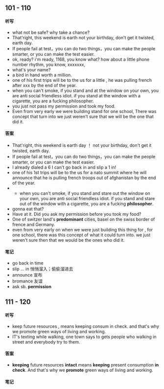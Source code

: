 ## 101 - 110

#### 听写
- what not be safe? why take a chance?
- That'right, this weekend is earth not your birthday, don't get it twisted, earth day.
- If people fail at test，you can do two things，you can make the people smarter, or you can make the test easier.
- ok, ready? i'm ready, 1168, you know what? how about a little phone number rhythm, you know, xxxxxxx,
-  what's your name?
- a bird in hand worth a million.
- one of his first trips will be to the us for a little , he was pulling french after xxx by the end of the year.
- when you can't smoke, if you stand and at the window on your own, you are anti social friendless idiot. if you stand at the window with a cigarette, you are a fucking philosopher.
- you just not pass my permission and took my food.
- Even from very early we were building stand for one school, There was concept that turn into we just weren't sure that we will be the one that did it.

#### 答案
- That'right, this weekend is earth day ！ not your birthday, don't get it twisted, earth day.
- If people fail at test，you can do two things，you can make the people smarter, or you can make the test easier.
- I already dialed a 6 I can't go back in and slip a 1 in!
- one of his 1st trips will be to the us for a nato summit where he will announce that he is pulling french troops out of afghanistan by the end of the year.
- - when you can't smoke, if you stand and stare out the window on your own, you are anti social friendless idiot. if you stand and stare out of the window with a cigarette, you are a fucking **philosopher**.
- gonna eat that?
- Have at it. Did you ask my permission before you took my food?
- One of switzer land's **predominant** cities, basel on the swiss border of frence and Germany.
- even from very early on when we were just building this thing for , for one school, there was this concept of what it could turn into. we just weren't sure then that we would be the ones who did it.

#### 笔记  
- go back in time
- slip ... in 悄悄溜入；偷偷溜进去
- announce 宣布
- bromance 友谊
- ask sb. **permission**


## 111 - 120


#### 听写
- keep future resources , means keeping consum in check. and that's why we promote green ways of living and working.
- IT's texting while walking, one town says to gets people who walking in street and everybody try to them.

#### 答案
- **keeping** future resources **intact** means **keeping** present consumption **in check**. And that's why we **promote** green ways of living and working.

#### 笔记

